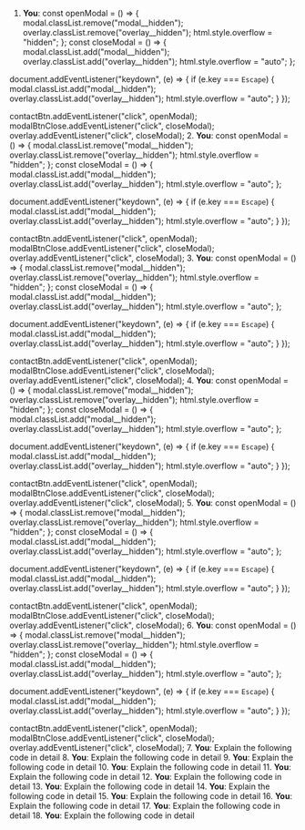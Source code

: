 1. **You**: const openModal = () => {
  modal.classList.remove("modal__hidden");
  overlay.classList.remove("overlay__hidden");
  html.style.overflow = "hidden";
};
const closeModal = () => {
  modal.classList.add("modal__hidden");
  overlay.classList.add("overlay__hidden");
  html.style.overflow = "auto";
};

document.addEventListener("keydown", (e) => {
  if (e.key === `Escape`) {
    modal.classList.add("modal__hidden");
    overlay.classList.add("overlay__hidden");
    html.style.overflow = "auto";
  }
});

contactBtn.addEventListener("click", openModal);
modalBtnClose.addEventListener("click", closeModal);
overlay.addEventListener("click", closeModal);
2. **You**: const openModal = () => {
  modal.classList.remove("modal__hidden");
  overlay.classList.remove("overlay__hidden");
  html.style.overflow = "hidden";
};
const closeModal = () => {
  modal.classList.add("modal__hidden");
  overlay.classList.add("overlay__hidden");
  html.style.overflow = "auto";
};

document.addEventListener("keydown", (e) => {
  if (e.key === `Escape`) {
    modal.classList.add("modal__hidden");
    overlay.classList.add("overlay__hidden");
    html.style.overflow = "auto";
  }
});

contactBtn.addEventListener("click", openModal);
modalBtnClose.addEventListener("click", closeModal);
overlay.addEventListener("click", closeModal);
3. **You**: const openModal = () => {
  modal.classList.remove("modal__hidden");
  overlay.classList.remove("overlay__hidden");
  html.style.overflow = "hidden";
};
const closeModal = () => {
  modal.classList.add("modal__hidden");
  overlay.classList.add("overlay__hidden");
  html.style.overflow = "auto";
};

document.addEventListener("keydown", (e) => {
  if (e.key === `Escape`) {
    modal.classList.add("modal__hidden");
    overlay.classList.add("overlay__hidden");
    html.style.overflow = "auto";
  }
});

contactBtn.addEventListener("click", openModal);
modalBtnClose.addEventListener("click", closeModal);
overlay.addEventListener("click", closeModal);
4. **You**: const openModal = () => {
  modal.classList.remove("modal__hidden");
  overlay.classList.remove("overlay__hidden");
  html.style.overflow = "hidden";
};
const closeModal = () => {
  modal.classList.add("modal__hidden");
  overlay.classList.add("overlay__hidden");
  html.style.overflow = "auto";
};

document.addEventListener("keydown", (e) => {
  if (e.key === `Escape`) {
    modal.classList.add("modal__hidden");
    overlay.classList.add("overlay__hidden");
    html.style.overflow = "auto";
  }
});

contactBtn.addEventListener("click", openModal);
modalBtnClose.addEventListener("click", closeModal);
overlay.addEventListener("click", closeModal);
5. **You**: const openModal = () => {
  modal.classList.remove("modal__hidden");
  overlay.classList.remove("overlay__hidden");
  html.style.overflow = "hidden";
};
const closeModal = () => {
  modal.classList.add("modal__hidden");
  overlay.classList.add("overlay__hidden");
  html.style.overflow = "auto";
};

document.addEventListener("keydown", (e) => {
  if (e.key === `Escape`) {
    modal.classList.add("modal__hidden");
    overlay.classList.add("overlay__hidden");
    html.style.overflow = "auto";
  }
});

contactBtn.addEventListener("click", openModal);
modalBtnClose.addEventListener("click", closeModal);
overlay.addEventListener("click", closeModal);
6. **You**: const openModal = () => {
  modal.classList.remove("modal__hidden");
  overlay.classList.remove("overlay__hidden");
  html.style.overflow = "hidden";
};
const closeModal = () => {
  modal.classList.add("modal__hidden");
  overlay.classList.add("overlay__hidden");
  html.style.overflow = "auto";
};

document.addEventListener("keydown", (e) => {
  if (e.key === `Escape`) {
    modal.classList.add("modal__hidden");
    overlay.classList.add("overlay__hidden");
    html.style.overflow = "auto";
  }
});

contactBtn.addEventListener("click", openModal);
modalBtnClose.addEventListener("click", closeModal);
overlay.addEventListener("click", closeModal);
7. **You**: Explain the following code in detail
8. **You**: Explain the following code in detail
9. **You**: Explain the following code in detail
10. **You**: Explain the following code in detail
11. **You**: Explain the following code in detail
12. **You**: Explain the following code in detail
13. **You**: Explain the following code in detail
14. **You**: Explain the following code in detail
15. **You**: Explain the following code in detail
16. **You**: Explain the following code in detail
17. **You**: Explain the following code in detail
18. **You**: Explain the following code in detail